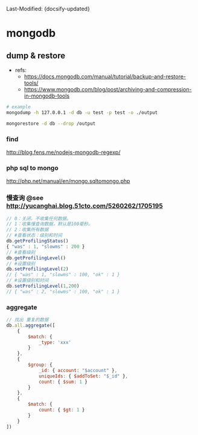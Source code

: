Last-Modified: {docsify-updated}

# mongodb

## dump & restore
- refs:
  - https://docs.mongodb.com/manual/tutorial/backup-and-restore-tools/
  - https://www.mongodb.com/blog/post/archiving-and-compression-in-mongodb-tools

```sh
# example
mongodump -h 127.0.0.1 -d db -u test -p test -o ./output

mongorestore -d db --drop /output
```

### find
http://blog.fens.me/nodejs-mongodb-regexp/

### php sql to mongo
http://php.net/manual/en/mongo.sqltomongo.php

### 慢查询 @see http://yucanghai.blog.51cto.com/5260262/1705195
```js
// 0：关闭，不收集任何数据。
// 1：收集慢查询数据，默认是100毫秒。
// 2：收集所有数据
// #查看状态：级别和时间
db.getProfilingStatus()
{ "was" : 1, "slowms" : 200 }
// #查看级别
db.getProfilingLevel()
// #设置级别
db.setProfilingLevel(2)
// { "was" : 1, "slowms" : 100, "ok" : 1 }
// #设置级别和时间
db.setProfilingLevel(1,200)
// { "was" : 2, "slowms" : 100, "ok" : 1 }
```


### aggregate

```js
// 找出 重复的数据
db.all.aggregate([
    {
        $match: {
            _type: 'xxx'
        }
    },
    {
        $group: { 
            _id: { account: "$account" },
            uniqueIds: { $addToSet: "$_id" },
            count: { $sum: 1 } 
        }
    }, 
    {
        $match: { 
            count: { $gt: 1 } 
        }
    }
])
```